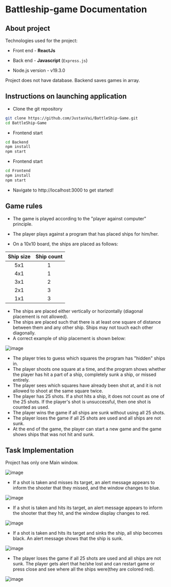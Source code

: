 # Battleship-game Documentation

## About project

Technologies used for the project:

* Front end - **ReactJs**

* Back end - **Javascript** (`Express.js`)
* Node.js version - v19.3.0

Project does not have database. Backend saves games in array. 

## Instructions on launching application

* Clone the git repository
```bash
git clone https://github.com/JustasVai/BattleShip-Game.git
cd BattleShip-Game
```

* Frontend start
```bash
cd Backend
npm install
npm start
```

* Frontend start
```bash
cd Frontend
npm install
npm start
```

* Navigate to http://localhost:3000 to get started!

## Game rules
* The game is played according to the "player against computer" principle.
* The player plays against a program that has placed ships for him/her.

* On a 10x10 board, the ships are placed as follows:

| Ship size  | Ship count |
| :---:      |  :---:     |
| 5x1        | 1          |
| 4x1        | 1          |
| 3x1        | 2          |
| 2x1        | 3          |
| 1x1        | 3          |


* The ships are placed either vertically or horizontally (diagonal placement is not allowed).
* The ships are placed such that there is at least one square of distance between them and any other ship. Ships may not touch each other diagonally.
* A correct example of ship placement is shown below:

![image](https://user-images.githubusercontent.com/67903431/211148641-7ef3f569-aa33-49e7-b3d3-7e6cecc90206.png)
* The player tries to guess which squares the program has "hidden" ships in.
* The player shoots one square at a time, and the program shows whether the player has hit a part of a ship, completely sunk a ship, or missed entirely.
* The player sees which squares have already been shot at, and it is not allowed to shoot at the same square twice.
* The player has 25 shots. If a shot hits a ship, it does not count as one of the 25 shots. If the player's shot is unsuccessful, then one shot is counted as used.
* The player wins the game if all ships are sunk without using all 25 shots.
* The player loses the game if all 25 shots are used and all ships are not sunk.
* At the end of the game, the player can start a new game and the game shows ships that was not hit and sunk.

## Task Implementation

Project has only one Main window.

![image](https://user-images.githubusercontent.com/67903431/211160627-573621b2-89ba-4c56-92fa-33861e9ba46a.png)

* If a shot is taken and misses its target, an alert message appears to inform the shooter that they missed, and the window changes to blue.

![image](https://user-images.githubusercontent.com/67903431/211160643-37e51003-6b1a-4529-b5c0-4e78bf879919.png)

* If a shot is taken and hits its target, an alert message appears to inform the shooter that they hit, and the window display changes to red.

![image](https://user-images.githubusercontent.com/67903431/211160882-e06e7e9e-7ff0-4265-9d66-d051c20f65a2.png)

* If a shot is taken and hits its target and sinks the ship, all ship becomes black. An alert message shows that the ship is sunk.

![image](https://user-images.githubusercontent.com/67903431/211160934-f1e4ba3c-d8e0-4030-85ef-3be525949c9f.png)

* The player loses the game if all 25 shots are used and all ships are not sunk.
The player gets alert that he/she lost and can restart game or press close and see where all the ships were(they are colored red).

![image](https://user-images.githubusercontent.com/67903431/211161008-da34a44e-36f6-4f1e-90be-c78cce584827.png)


